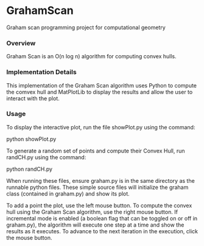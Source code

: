 # GrahamScan #
Graham scan programming project for computational geometry

### Overview ###
Graham Scan is an O(n log n) algorithm for computing convex hulls.

### Implementation Details ###
This implementation of the Graham Scan algorithm uses Python to compute the comvex hull and MatPlotLib to display the results and allow the user to interact with the plot.

### Usage ###
To display the interactive plot, run the file showPlot.py using the command:

python showPlot.py

To generate a random set of points and compute their Convex Hull, run randCH.py using the command:

python randCH.py

When running these files, ensure graham.py is in the same directory as the runnable python files.  These simple source files will initialize the graham class (contained in graham.py) and show its plot.

To add a point the plot, use the left mouse button.  To compute the convex hull using the Graham Scan algorithm, use the right mouse button.  If incremental mode is enabled (a boolean flag that can be toggled on or off in graham.py), the algorithm will execute one step at a time and show the results as it executes.  To advance to the next iteration in the execution, click the mouse button.
